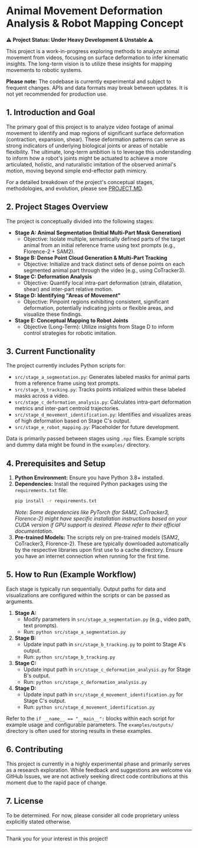 # Animal Movement Deformation Analysis & Robot Mapping Concept

**⚠️ Project Status: Under Heavy Development & Unstable ⚠️**

This project is a work-in-progress exploring methods to analyze animal movement from videos, focusing on surface deformation to infer kinematic insights. The long-term vision is to utilize these insights for mapping movements to robotic systems.

**Please note:** The codebase is currently experimental and subject to frequent changes. APIs and data formats may break between updates. It is not yet recommended for production use.

## 1. Introduction and Goal

The primary goal of this project is to analyze video footage of animal movement to identify and map regions of significant surface deformation (contraction, expansion, shear). These deformation patterns can serve as strong indicators of underlying biological joints or areas of notable flexibility. The ultimate, long-term ambition is to leverage this understanding to inform how a robot's joints might be actuated to achieve a more articulated, holistic, and naturalistic imitation of the observed animal's motion, moving beyond simple end-effector path mimicry.

For a detailed breakdown of the project's conceptual stages, methodologies, and evolution, please see [PROJECT.MD](PROJECT.MD).

## 2. Project Stages Overview

The project is conceptually divided into the following stages:

*   **Stage A: Animal Segmentation (Initial Multi-Part Mask Generation)**
    *   Objective: Isolate multiple, semantically defined parts of the target animal from an initial reference frame using text prompts (e.g., Florence-2 + SAM2).
*   **Stage B: Dense Point Cloud Generation & Multi-Part Tracking**
    *   Objective: Initialize and track distinct sets of dense points on each segmented animal part through the video (e.g., using CoTracker3).
*   **Stage C: Deformation Analysis**
    *   Objective: Quantify local intra-part deformation (strain, dilatation, shear) and inter-part relative motion.
*   **Stage D: Identifying "Areas of Movement"**
    *   Objective: Pinpoint regions exhibiting consistent, significant deformation, potentially indicating joints or flexible areas, and visualize these findings.
*   **Stage E: Conceptual Mapping to Robot Joints**
    *   Objective (Long-Term): Utilize insights from Stage D to inform control strategies for robotic imitation.

## 3. Current Functionality

The project currently includes Python scripts for:

*   `src/stage_a_segmentation.py`: Generates labeled masks for animal parts from a reference frame using text prompts.
*   `src/stage_b_tracking.py`: Tracks points initialized within these labeled masks across a video.
*   `src/stage_c_deformation_analysis.py`: Calculates intra-part deformation metrics and inter-part centroid trajectories.
*   `src/stage_d_movement_identification.py`: Identifies and visualizes areas of high deformation based on Stage C's output.
*   `src/stage_e_robot_mapping.py`: Placeholder for future development.

Data is primarily passed between stages using `.npz` files. Example scripts and dummy data might be found in the `examples/` directory.

## 4. Prerequisites and Setup

1.  **Python Environment:** Ensure you have Python 3.8+ installed.
2.  **Dependencies:** Install the required Python packages using the `requirements.txt` file:
    ```bash
    pip install -r requirements.txt
    ```
    *Note: Some dependencies like PyTorch (for SAM2, CoTracker3, Florence-2) might have specific installation instructions based on your CUDA version if GPU support is desired. Please refer to their official documentation.*
3.  **Pre-trained Models:** The scripts rely on pre-trained models (SAM2, CoTracker3, Florence-2). These are typically downloaded automatically by the respective libraries upon first use to a cache directory. Ensure you have an internet connection when running for the first time.

## 5. How to Run (Example Workflow)

Each stage is typically run sequentially. Output paths for data and visualizations are configured within the scripts or can be passed as arguments.

1.  **Stage A:**
    *   Modify parameters in `src/stage_a_segmentation.py` (e.g., video path, text prompts).
    *   Run: `python src/stage_a_segmentation.py`
2.  **Stage B:**
    *   Update input path in `src/stage_b_tracking.py` to point to Stage A's output.
    *   Run: `python src/stage_b_tracking.py`
3.  **Stage C:**
    *   Update input path in `src/stage_c_deformation_analysis.py` for Stage B's output.
    *   Run: `python src/stage_c_deformation_analysis.py`
4.  **Stage D:**
    *   Update input path in `src/stage_d_movement_identification.py` for Stage C's output.
    *   Run: `python src/stage_d_movement_identification.py`

Refer to the `if __name__ == "__main__":` blocks within each script for example usage and configurable parameters. The `examples/outputs/` directory is often used for storing results in these examples.

## 6. Contributing

This project is currently in a highly experimental phase and primarily serves as a research exploration. While feedback and suggestions are welcome via GitHub Issues, we are not actively seeking direct code contributions at this moment due to the rapid pace of change.

## 7. License

To be determined. For now, please consider all code proprietary unless explicitly stated otherwise.

---

Thank you for your interest in this project! 